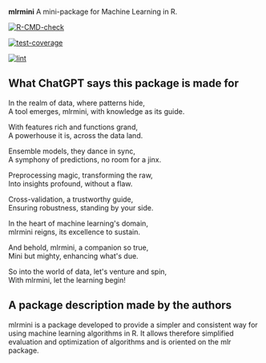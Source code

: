 
**mlrmini**
A mini-package for Machine Learning in R.


<!-- badges: start -->
[![R-CMD-check](https://github.com/AdvaProgR-2324/mlrmini/actions/workflows/R-CMD-check.yaml/badge.svg)](https://github.com/AdvaProgR-2324/mlrmini/actions/workflows/R-CMD-check.yaml)

[![test-coverage](https://github.com/AdvaProgR-2324/mlrmini/actions/workflows/test-coverage.yaml/badge.svg)](https://github.com/AdvaProgR-2324/mlrmini/actions/workflows/test-coverage.yaml)

[![lint](https://github.com/AdvaProgR-2324/mlrmini/actions/workflows/lint.yaml/badge.svg)](https://github.com/AdvaProgR-2324/mlrmini/actions/workflows/lint.yaml)
<!-- badges: end -->
## What ChatGPT says this package is made for

In the realm of data, where patterns hide,  
A tool emerges, mlrmini, with knowledge as its guide.

With features rich and functions grand,  
A powerhouse it is, across the data land.

Ensemble models, they dance in sync,  
A symphony of predictions, no room for a jinx.

Preprocessing magic, transforming the raw,  
Into insights profound, without a flaw.

Cross-validation, a trustworthy guide,  
Ensuring robustness, standing by your side.

In the heart of machine learning's domain,  
mlrmini reigns, its excellence to sustain.

And behold, mlrmini, a companion so true,  
Mini but mighty, enhancing what's due.

So into the world of data, let's venture and spin,  
With mlrmini, let the learning begin!



## A package description made by the authors 

mlrmini is a package developed to provide a simpler and consistent way for using machine learning algorithms in R.
It allows therefore simplified evaluation and optimization of algorithms and is oriented on the mlr package.

